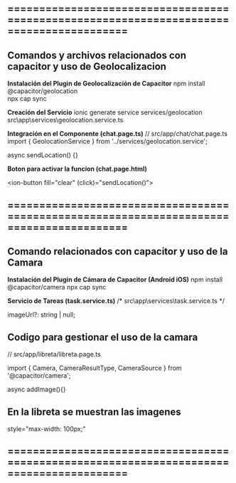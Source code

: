 
## =========================================================================================
## Comandos y archivos relacionados con capacitor y uso de Geolocalizacion


**Instalación del Plugin de Geolocalización de Capacitor**
npm install @capacitor/geolocation    
npx cap sync 


**Creación del Servicio**
ionic generate service services/geolocation
src\app\services\geolocation.service.ts


**Integración en el Componente (chat.page.ts)**
// src/app/chat/chat.page.ts
import { GeolocationService } from '../services/geolocation.service'; <!-- Se importa el servicio -->

async sendLocation() {}   <!-- Metodo encargado de obtener las coordenadas del servicio geolocation y enviarsela al LLM -->


**Boton para activar la funcion (chat.page.html)**
<!-- src/app/chat/chat.page.html -->
<ion-button fill="clear" (click)="sendLocation()">


## =========================================================================================
## Comando relacionados con capacitor y uso de la Camara

**Instalación del Plugin de Cámara de Capacitor (Android iOS)**
npm install @capacitor/camera 
npx cap sync 


**Servicio de Tareas (task.service.ts)**
/* src\app\services\task.service.ts */

imageUrl?: string | null;    <!-- En la interface "task" se añade la opcion de imagen como opcional -->


## Codigo para gestionar el uso de la camara
// src/app/libreta/libreta.page.ts

import { Camera, CameraResultType, CameraSource } from '@capacitor/camera';   <!--  Importar funciones de la camara con capacitor -->

async addImage(){}   <!--  Método para capturar una imagen o seleccionar desde la galería -->


## En la libreta se muestran las imagenes
<!-- src\app\libreta\libreta.page.html  -->
style="max-width: 100px;" 

## =========================================================================================

